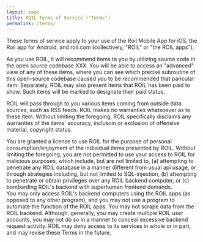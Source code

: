 ```yaml
---
layout: page
title: ROIL Terms of Service ("Terms")
permalink: /terms/
---
```


These terms of service apply to your use of the Roil Mobile App for iOS, the Roil app for Android, and roil.com (collectively, "ROIL" or "the ROIL apps").

As you use ROIL, it will recommend items to you by utilizing source code in the open source codebase XXX.  You will be able to access an "advanced" view of any of these items, where you can see which precise subroutine of this open-source codebase caused you to be recommended that paricular item.  Separately, ROIL may also present items that ROIL has been paid to show.  Such items will be marked to designate their paid status.

ROIL will pass through to you various items coming from outside data sources, such as RSS feeds.  ROIL makes no warranties whatsoever as to these item.  Without limiting the foregoing, ROIL specifically disclaims any warranties of the items' accuracy, inclusoin or exclusion of offensive material, copyright status.

You are granted a license to use ROIL for the purpose of personal consumption/enjoyment of the individual items presented by ROIL.  Without limiting the foregoing, you are not permitted to use your access to ROIL for malicious purposes, which include, but are not limited to, (a) attempting to penetrate any ROIL database in a manner different from usual api usage, or through strategies including, but not limited to SQL-injection, (b) attempting to penetrate or obtain privileges over any ROIL backend computer, or (c) bombarding ROIL's backend with superhuman frontend demands.  
You may only access ROIL's backend computers using the ROIL apps (as opposed to any other program), and you may not use a program to automate the function of the ROIL apps.  You may not scrape data from the ROIL backend.  Although, generally, you may create multiple ROIL user accounts, you may not do so in a manner to conceal excessive backend request activity.  ROIL may deny access to its services in whole or in part, and may revise these Terms in the future.
